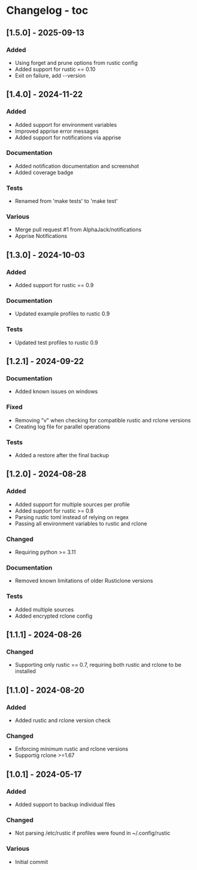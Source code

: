 # Changelog - toc

## [1.5.0] - 2025-09-13
### Added

- Using forget and prune options from rustic config
- Added support for rustic == 0.10
- Exit on failure, add --version

## [1.4.0] - 2024-11-22
### Added

- Added support for environment variables
- Improved apprise error messages
- Added support for notifications via apprise

### Documentation

- Added notification documentation and screenshot
- Added coverage badge

### Tests

- Renamed from 'make tests' to 'make test'

### Various

- Merge pull request #1 from AlphaJack/notifications
- Apprise Notifications

## [1.3.0] - 2024-10-03
### Added

- Added support for rustic == 0.9

### Documentation

- Updated example profiles to rustic 0.9

### Tests

- Updated test profiles to rustic 0.9

## [1.2.1] - 2024-09-22
### Documentation

- Added known issues on windows

### Fixed

- Removing "v" when checking for compatible rustic and rclone versions
- Creating log file for parallel operations

### Tests

- Added a restore after the final backup

## [1.2.0] - 2024-08-28
### Added

- Added support for multiple sources per profile
- Added support for rustic >= 0.8
- Parsing rustic toml instead of relying on regex
- Passing all environment variables to rustic and rclone

### Changed

- Requiring python >= 3.11

### Documentation

- Removed known limitations of older Rusticlone versions

### Tests

- Added multiple sources
- Added encrypted rclone config

## [1.1.1] - 2024-08-26
### Changed

- Supporting only rustic == 0.7, requiring both rustic and rclone to be installed

## [1.1.0] - 2024-08-20
### Added

- Added rustic and rclone version check

### Changed

- Enforcing minimum rustic and rclone versions
- Supportig rclone >=1.67

## [1.0.1] - 2024-05-17
### Added

- Added support to backup individual files

### Changed

- Not parsing /etc/rustic if profiles were found in ~/.config/rustic

### Various

- Initial commit

